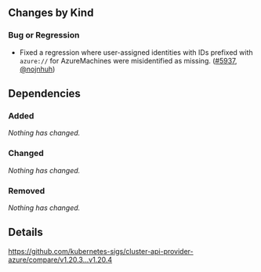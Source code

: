 ## Changes by Kind

### Bug or Regression

- Fixed a regression where user-assigned identities with IDs prefixed with `azure://` for AzureMachines were misidentified as missing. ([#5937](https://github.com/kubernetes-sigs/cluster-api-provider-azure/pull/5937), [@nojnhuh](https://github.com/nojnhuh))

## Dependencies

### Added
_Nothing has changed._

### Changed
_Nothing has changed._

### Removed
_Nothing has changed._

## Details
<!-- markdown-link-check-disable-next-line -->
https://github.com/kubernetes-sigs/cluster-api-provider-azure/compare/v1.20.3...v1.20.4
